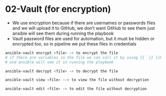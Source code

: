 # 02-Vault (for encryption)

- We use encryption because if there are usernames or passwords files and we will upload it to GitHub, we don’t want GitHub to see them just ansible will see them during running the playbook
- Vault password files are used for automation, but it must be hidden or encrypted too, so in pipeline we put these files in credentials

```bash
ansible-vault encrypt <file> -> to encrypt the file 
# if there are variables in the file we can call it by using {{  }} like any variable
# and ansible will see it in running the playbook

ansible-vault decrypt <file> -> to decrypt the file 

ansible-vault view <file> --> to view the file without decryption

ansible-vault edit <file> -> to edit the file without decryption

```